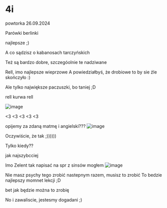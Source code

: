 # 4i
powtorka
26.09.2024

Parówki berlinki

najlepsze ;)

A co sądzisz o kabanosach tarczyńskich

Też są bardzo dobre, szczegóolnie te nadziwane

Rell, imo najlepsze wieprzowe
 A powiedziałbyś, że drobiowe to by sie źle skończyło :)


Ale tylko największe paczuszki, bo taniej ;D


rell kurwa rell

![image](https://github.com/user-attachments/assets/d6685593-4ac2-4865-aa0b-b063dd20aaf5)


<3 <3 <3 <3 <3


opijemy za zdaną matmę i angielski???
![image](https://github.com/user-attachments/assets/ad2dbc6e-0043-4592-be5a-0a0be2b270e8)



Oczywiście, że tak ;))))))

Tylko kiedy??

jak najszybcciej

Imo Zelent tak napisać na spr z sinsów mogłem 
![image](https://github.com/user-attachments/assets/43fc13ee-23ef-4fa7-96ca-d1f6ca65fd91)

Nie masz psychy tego zrobić nastepnym razem, musisz to zrobić 
To bedzie najlepszy momnet lekcji ;D

bet jak będzie można to zrobię 

No i zawaliscie, jestesmy dogadani ;)
